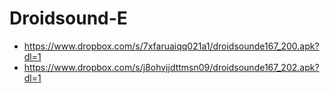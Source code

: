 Droidsound-E 
============
* https://www.dropbox.com/s/7xfaruaiqq021a1/droidsounde167_200.apk?dl=1
* https://www.dropbox.com/s/j8ohvjjdttmsn09/droidsounde167_202.apk?dl=1
